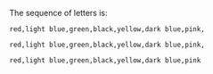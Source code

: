 The sequence of letters is:
```
red,light blue,green,black,yellow,dark blue,pink,

red,light blue,green,black,yellow,dark blue,pink,

red,light blue,green,black,yellow,dark blue,pink
```